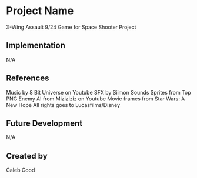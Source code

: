 # Project Name
X-Wing Assault 9/24
Game for Space Shooter Project
## Implementation
N/A
## References
Music by 8 Bit Universe on Youtube
SFX by Siimon Sounds
Sprites from Top PNG
Enemy AI from Miziziziz on Youtube
Movie frames from Star Wars: A New Hope
All rights goes to Lucasfilms/Disney
## Future Development
N/A
## Created by
Caleb Good

